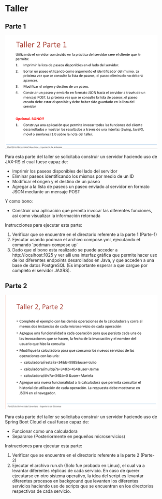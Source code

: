 # Taller

## Parte 1

![Enunciado](Parte-1/Enunciado.png)

Para esta parte del taller se solicitaba construir un servidor haciendo uso de JAX-RS el cual fuese capaz de:
- Imprimir los paseos disponibles del lado del servidor
- Eliminar paseos identificando los mismos por medio de un ID
- Modificar el origen y el destino de un paseo
- Agregar a la lista de paseos un paseo enviado al servidor en formato JSON mediante un mensaje POST

Y como bono:
- Construir una aplicación que permita invocar las diferentes funciones, asi como visualizar la información retornada

Instrucciones para ejecutar esta parte:
1. Verificar que se encuentre en el directorio referente a la parte 1 (Parte-1)
2. Ejecutar usando podman el archivo compose.yml, ejecutando el comando ´podman-compose up´
3. Dado que el bono esta realizado se puede acceder a http://localhost:1025 y ver allí una interfaz gráfica que permite hacer uso de los diferentes endpoints desarollados en Java, y que acceden a una base de datos PostgreSQL (Es importante esperar a que cargue por completo el servidor JAXRS).

## Parte 2

![Enunciado](Parte-2/Enunciado.png)

Para esta parte del taller se solicitaba construir un servidor haciendo uso de Spring Boot Cloud el cual fuese capaz de:
- Funcionar como una calculadora
- Separarse (Posteriormente en pequeños microservicios)

Instrucciones para ejecutar esta parte:
1. Verificar que se encuentre en el directorio referente a la parte 2 (Parte-2)
2. Ejecutar el archivo run.sh (Solo fue probado en Linux), el cual va a levantar diferentes réplicas de cada servicio. En caso de querer ejecutarse en otro sistema operativo, la idea del script es levantar diferentes procesos en background que levanten los diferentes servicios haciendo uso de scripts que se encuentran en los directorios respectivos de cada servicio.